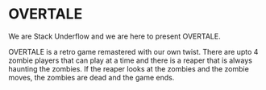 # OVERTALE

We are Stack Underflow and we are here to present OVERTALE.

OVERTALE is a retro game remastered with our own twist. There are upto 4 zombie players that can play at a time and there is a reaper that is always haunting the zombies. If the reaper looks at the zombies and the zombie moves, the zombies are dead and the game ends.  


